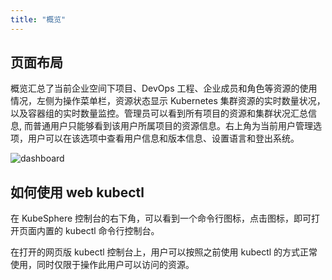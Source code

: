 ```yaml
---
title: "概览"
---
```



## 页面布局

概览汇总了当前企业空间下项目、DevOps 工程、企业成员和角色等资源的使用情况，左侧为操作菜单栏，资源状态显示 Kubernetes 集群资源的实时数量状况，以及容器组的实时数量监控。管理员可以看到所有项目的资源和集群状况汇总信息, 而普通用户只能够看到该用户所属项目的资源信息。右上角为当前用户管理选项，用户可以在该选项中查看用户信息和版本信息、设置语言和登出系统。

![dashboard](/ae-overview-page.png)


## 如何使用 web kubectl

在 KubeSphere 控制台的右下角，可以看到一个命令行图标，点击图标，即可打开页面内置的 kubectl 命令行控制台。

在打开的网页版 kubectl 控制台上，用户可以按照之前使用 kubectl 的方式正常使用，同时仅限于操作此用户可以访问的资源。